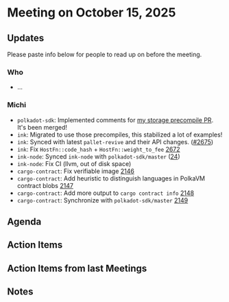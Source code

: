 # Meeting on October 15, 2025

## Updates
Please paste info below for people to read up on before the meeting.

### Who
- ...

### Michi
- `polkadot-sdk`: Implemented comments for [my storage precompile PR](https://github.com/paritytech/polkadot-sdk/pull/9603). It's been merged!
- `ink`: Migrated to use those precompiles, this stabilized a lot of examples!
- `ink`: Synced with latest `pallet-revive` and their API changes. ([#2675](https://github.com/use-ink/ink/pull/2675))
- `ink`: Fix `HostFn::code_hash` + `HostFn::weight_to_fee` [2672](https://github.com/use-ink/ink/pull/2672)
- `ink-node`: Synced `ink-node` with `polkadot-sdk/master` ([24](https://github.com/use-ink/ink-node/pull/24))
- `ink-node`: Fix CI (llvm, out of disk space)
- `cargo-contract`: Fix verifiable image [2146](https://github.com/use-ink/cargo-contract/pull/2146)
- `cargo-contract`: Add heuristic to distinguish languages in PolkaVM contract blobs [2147](https://github.com/use-ink/cargo-contract/pull/2147)
- `cargo-contract`: Add more output to `cargo contract info` [2148](https://github.com/use-ink/cargo-contract/pull/2148)
- `cargo-contract`: Synchronize with `polkadot-sdk/master` [2149](https://github.com/use-ink/cargo-contract/pull/2149)

## Agenda

## Action Items

## Action Items from last Meetings

## Notes
